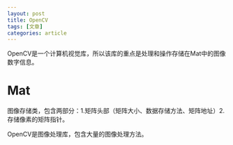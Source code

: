 ```yaml
---
layout: post
title: OpenCV
tags: [文章]
categories: article
---
```



OpenCV是一个计算机视觉库，所以该库的重点是处理和操作存储在Mat中的图像数字信息。

# Mat 

图像存储类，包含两部分：1.矩阵头部（矩阵大小、数据存储方法、矩阵地址）2.存储像素的矩阵指针。

OpenCV是图像处理库，包含大量的图像处理方法。



# 

